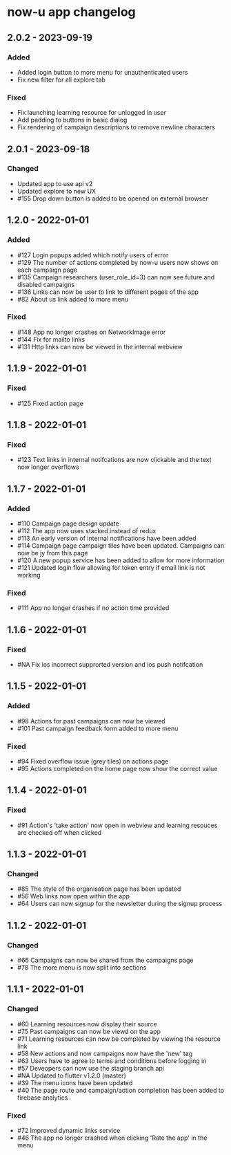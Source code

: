 # now-u app changelog
## 2.0.2 - 2023-09-19
### Added
- Added login button to more menu for unauthenticated users
- Fix new filter for all explore tab

### Fixed
- Fix launching learning resource for unlogged in user
- Add padding to buttons in basic dialog
- Fix rendering of campaign descriptions to remove newline characters

## 2.0.1 - 2023-09-18
### Changed
- Updated app to use api v2
- Updated explore to new UX
- \#155 Drop down button is added to be opened on external browser

## 1.2.0 - 2022-01-01
### Added
- \#127 Login popups added which notify users of error
- \#129 The number of actions completed by now-u users now shows on each campaign page
- \#135 Campaign researchers (user\_role\_id=3) can now see future and disabled campaigns
- \#136 Links can now be user to link to different pages of the app
- \#82 About us link added to more menu

### Fixed
- \#148 App no longer crashes on NetworkImage error
- \#144 Fix for mailto links
- \#131 Http links can now be viewed in the internal webview

## 1.1.9 - 2022-01-01
### Fixed
- \#125 Fixed action page

## 1.1.8 - 2022-01-01
### Fixed
- \#123 Text links in internal notifcations are now clickable and the text now longer overflows

## 1.1.7 - 2022-01-01
### Added
- \#110 Campaign page design update
- \#112 The app now uses stacked instead of redux
- \#113 An early version of internal notifications have been added
- \#114 Campaign page campaign tiles have been updated. Campaigns can now be jy from this page
- \#120 A new popup service has been added to allow for more information
- \#121 Updated login flow allowing for token entry if email link is not working

### Fixed
- \#111 App no longer crashes if no action time provided

## 1.1.6 - 2022-01-01
### Fixed
- \#NA Fix ios incorrect supprorted version and ios push notifcation

## 1.1.5 - 2022-01-01
### Added
- \#98 Actions for past campaigns can now be viewed
- \#101 Past campaign feedback form added to more menu

### Fixed
- \#94 Fixed overflow issue (grey tiles) on actions page
- \#95 Actions completed on the home page now show the correct value

## 1.1.4 - 2022-01-01
### Fixed
- \#91 Action's 'take action' now open in webview and learning resouces are checked off when clicked

## 1.1.3 - 2022-01-01
### Changed
- \#85 The style of the organisation page has been updated
- \#56 Web links now open within the app
- \#64 Users can now signup for the newsletter during the signup process

## 1.1.2 - 2022-01-01
### Changed
- \#66 Campaigns can now be shared from the campaigns page
- \#78 The more menu is now split into sections

## 1.1.1 - 2022-01-01
### Changed
- \#60 Learning resources now display their source
- \#75 Past campaigns can now be viewd on the app
- \#71 Learning resources can now be completed by viewing the resource link
- \#58 New actions and now campaigns now have the 'new' tag
- \#63 Users have to agree to terms and conditions before logging in
- \#57 Deveopers can now use the staging branch api
- \#NA Updated to flutter v1.2.0 (master)
- \#39 The menu icons have been updated
- \#40 The page route and campaign/action completion has been added to firebase analytics

### Fixed
- \#72 Improved dynamic links service
- \#46 The app no longer crashed when clicking 'Rate the app' in the menu
